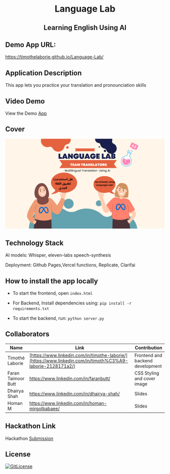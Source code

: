 <!-- PROJECT TITLE -->
  <h1 align="center">Language Lab</h1>
 <h2 2 align="center">
    Learning English Using AI
    <br />
    </h2>

## Demo App URL:
https://timothelaborie.github.io/Language-Lab/

## Application Description

This app lets you practice your translation and pronounciation skills

## Video Demo

View the Demo [App](https://storage.googleapis.com/lablab-video-submissions/clm0rplfh0000356qz1lvzwq9/raw/submission-video-x-clm0rplfh0000356qz1lvzwq9-clm63u4qa0028356r5rduvcn3_h3qs417c7.mp4)

## Cover

<img src="https://github.com/faranbutt/Language-Lab/blob/main/cover.png" alt="Image" width="600"/>

## Technology Stack

AI models: Whisper, eleven-labs speech-synthesis

Deployment: Github Pages,Vercel functions, Replicate, Clarifai

## How to install the app locally

- To start the frontend, open `index.html`

- For Backend, Install dependencies using: `pip install -r requirements.txt`

- To start the backend, run: `python server.py`

## Collaborators

| Name            | Link                                   |  Contribution  |
| --------------- | -------------------------------------- | ---------  |
| Timothé Laborie  | [https://www.linkedin.com/in/timothe-laborie/](https://www.linkedin.com/in/timoth%C3%A9-laborie-2128171a2/)| Frontend and backend development |
| Faran Taimoor Butt | https://www.linkedin.com/in/faranbutt/ | CSS Styling and cover image |
| Dhairya Shah | https://www.linkedin.com/in/dhairya-shah/ | Slides |
| Homan M | https://www.linkedin.com/in/homan-mirgolbabaee/ | Slides |



## Hackathon Link

Hackathon [Submission](https://lablab.ai/event/seamlessm4t-24-hours-hackathon/team-translators/language-lab)

## License

[![GitLicense](https://img.shields.io/badge/License-MIT-lime.svg)](https://github.com/sandramsc/CultiVate/blob/master/LICENSE.md)


